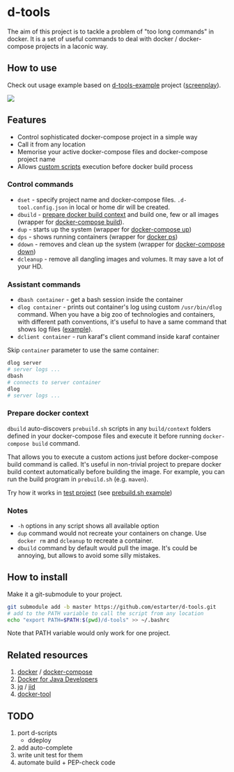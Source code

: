 # d-tools
The aim of this project is to tackle a problem of "too long commands" in docker.
It is a set of useful commands to deal with docker / docker-compose projects in a laconic way.

## How to use

Check out usage example based on [d-tools-example](https://github.com/estarter/d-tools-example) project ([screenplay](https://github.com/estarter/d-tools-example/blob/master/screenplay.txt)).

<a href="https://asciinema.org/a/148184?autoplay=1"><img src="https://asciinema.org/a/148184.png" /></a>

## Features

* Control sophisticated docker-compose project in a simple way
* Call it from any location
* Memorise your active docker-compose files and docker-compose project name
* Allows [custom scripts](#prepare-docker-context) execution before docker build process


### Control commands

* `dset` - specify project name and docker-compose files. `.d-tool.config.json` in local or home dir will be created.
* `dbuild` - [prepare docker build context](#prepare-docker-context) and build one, few or all images (wrapper for [docker-compose build](https://docs.docker.com/compose/reference/build/)).
* `dup` - starts up the system (wrapper for [docker-compose up](https://docs.docker.com/compose/reference/up/))
* `dps` - shows running containers (wrapper for [docker ps](https://docs.docker.com/engine/reference/commandline/ps/))
* `ddown` - removes and clean up the system (wrapper for [docker-compose down](https://docs.docker.com/compose/reference/down/))
* `dcleanup` - remove all dangling images and volumes. It may save a lot of your HD.

### Assistant commands

* `dbash container` - get a bash session inside the container
* `dlog container` - prints out container's log using custom `/usr/bin/dlog` command. When you have a big zoo of
technologies and containers, with different path conventions, it's useful to have a same command that shows log files
([example](https://github.com/estarter/test-smtp-server/blob/master/Dockerfile#L21)).
* `dclient container` - run karaf's client command inside karaf container

Skip `container` parameter to use the same container:

```bash
dlog server
# server logs ...
dbash
# connects to server container
dlog
# server logs ...
```

### Prepare docker context

`dbuild` auto-discovers `prebuild.sh` scripts in any `build/context` folders defined in your docker-compose files
and execute it before running `docker-compose build` command.

That allows you to execute a custom actions just before docker-compose build command is called.
It's useful in non-trivial project to prepare docker build context automatically before building the image.
For example, you can run the build program in `prebuild.sh` (e.g. `maven`).

Try how it works in [test project](https://github.com/estarter/d-tools-example) (see [prebuild.sh example](https://github.com/estarter/d-tools-example/blob/master/images/client/prebuild.sh))

### Notes

* `-h` options in any script shows all available option
* `dup` command would not recreate your containers on change. Use `docker rm` and `dcleanup` to recreate a container.
* `dbuild` command by default would pull the image. It's could be annoying, but allows to avoid some silly mistakes.

## How to install

Make it a git-submodule to your project.

```bash
git submodule add -b master https://github.com/estarter/d-tools.git
# add to the PATH variable to call the script from any location
echo "export PATH=$PATH:$(pwd)/d-tools" >> ~/.bashrc
```

Note that PATH variable would only work for one project.

## Related resources

1. [docker](https://docs.docker.com/) / [docker-compose](https://docs.docker.com/compose/)
2. [Docker for Java Developers](https://github.com/docker/labs/tree/master/developer-tools/java/)
3. [jq](https://stedolan.github.io/jq/) / [jid](https://github.com/simeji/jid)
4. [docker-tool](https://github.com/ohmystack/docker-tool)

## TODO

1. port d-scripts
   * ddeploy
2. add auto-complete
3. write unit test for them
4. automate build + PEP-check code
